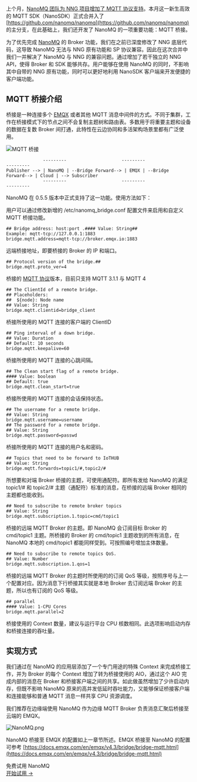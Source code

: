 上个月，[NanoMQ 团队为 NNG 项目增加了 MQTT 协议支持](https://www.emqx.com/zh/blog/nanomq-newsletter-202111)。本月这一新生高效的 MQTT SDK（NanoSDK）正式合并入了 [https://github.com/nanomq/nanomq](https://github.com/nanomq/nanomq)  的主分支，在此基础上，我们还开发了 NanoMQ 的一项重要功能：MQTT 桥接。

为了优先完成 [NanoMQ](https://nanomq.io/zh) 的 Broker 功能，我们在之前已深度修改了 NNG 底层代码，这导致 NanoMQ 无法与 NNG 原有功能和 SP 协议兼容。因此在这次合并中我们一并解决了 NanoMQ 与 NNG 的兼容问题。通过增加了若干独立的 NNG API，使得 Broker 和 SDK 能够共存。用户能够在使用 NanoMQ 的同时，不影响其中自带的 NNG 原有功能，同时可以更好地利用 NanoSDK 客户端来开发便捷的客户端功能。


## MQTT 桥接介绍

桥接是一种连接多个 [EMQX](https://www.emqx.com/zh/products/emqx) 或者其他 MQTT 消息中间件的方式。不同于集群，工作在桥接模式下的节点之间不会复制主题树和路由表。多数用于将重要主题和设备的数据在复数 Broker 间打通，此特性在云边协同和多活架构场景里都有广泛使用。

![MQTT 桥接](https://assets.emqx.com/images/56831bea36c514268a2360bd47f43d1f.png)

```
              ---------                     ---------                     ---------
Publisher --> | NanoMQ | --Bridge Forward--> | EMQX | --Bridge Forward--> | Cloud | --> Subscriber
              ---------                     ---------                     ---------
```

NanoMQ 在 0.5.5 版本中正式支持了这一功能。使用方法如下：

用户可以通过修改新增的 /etc/nanomq_bridge.conf 配置文件来启用和自定义 MQTT 桥接功能。

```
## Bridge address: host:port .#### Value: String## 
Example: mqtt-tcp://127.0.0.1:1883
bridge.mqtt.address=mqtt-tcp://broker.emqx.io:1883
```

远端桥接地址，即要桥接的 Broker 的 IP 和端口。

```
## Protocol version of the bridge.##
bridge.mqtt.proto_ver=4
```

桥接的 [MQTT 协议](https://www.emqx.com/zh/mqtt-guide)版本，目前只支持 MQTT 3.1.1 与 MQTT 4

```
## The ClientId of a remote bridge.
## Placeholders:
##  ${node}: Node name
## Value: String
bridge.mqtt.clientid=bridge_client
```

桥接所使用的 MQTT 连接的客户端的 ClientID

```
## Ping interval of a down bridge.
## Value: Duration
## Default: 10 seconds
bridge.mqtt.keepalive=60
```

桥接所使用的 MQTT 连接的心跳间隔。

```
## The Clean start flag of a remote bridge.
#### Value: boolean
## Default: true
bridge.mqtt.clean_start=true
```

桥接所使用的 MQTT 连接的会话保持状态。

```
## The username for a remote bridge.
## Value: String
bridge.mqtt.username=username
## The password for a remote bridge.
## Value: String
bridge.mqtt.password=passwd
```

桥接所使用的 MQTT 连接的用户名和密码。

```
## Topics that need to be forward to IoTHUB
## Value: String
bridge.mqtt.forwards=topic1/#,topic2/#
```

所想要和对端 Broker 桥接的主题，可使用通配符。即所有发给 NanoMQ 的满足 topic1/# 和 topic2/# 主题（通配符）标准的消息，在桥接的远端 Broker 相同的主题都也能收到。

```
## Need to subscribe to remote broker topics
## Value: String
bridge.mqtt.subscription.1.topic=cmd/topic1
```

桥接的远端 MQTT Broker 的主题。即 NanoMQ 会订阅目标 Broker 的 cmd/topic1 主题。所桥接的 Broker 的 cmd/topic1 主题收到的所有消息，在 NanoMQ 本地的 cmd/topic1 都能同样受到。可按照编号增加主体数量。

```
## Need to subscribe to remote topics QoS.
## Value: Number
bridge.mqtt.subscription.1.qos=1
```

桥接的远端 MQTT Broker 的主题时所使用的的订阅 QoS 等级，按照序号与上一个配置对应。因为消息下行桥接其实就是本地 Broker 去订阅远端 Broker 的主题，所以也有订阅的 QoS 等级。

```
## parallel
#### Value: 1-CPU Cores
bridge.mqtt.parallel=2
```

桥接使用的 Context 数量，建议与运行平台 CPU 核数相同。此选项影响启动内存和桥接连接的吞吐量。

## **实现方式**

我们通过在 NanoMQ 的应用层添加了一个专门用途的特殊 Context 来完成桥接工作，并为 Broker 的每个 Context 增加了转为桥接使用的 AIO，通过这个 AIO 完成内部的消息在 Broker 和桥接客户端之间的共享。如此做虽然增加了少许启动内存，但既不影响 NanoMQ 原来的高并发低延时吞吐能力，又能够保证桥接客户端和连接能够和普通 MQTT 消息一样共享 CPU 资源调度。

我们推荐在边缘端使用 NanoMQ 作为边缘 MQTT Broker 负责消息汇聚后桥接至云端的 EMQX。

![NanoMQ.png](https://assets.emqx.com/images/4c2eb846529d49339b79dc0911d59798.png)

NanoMQ 桥接至 EMQX 的配置如上一章节所述。EMQX 桥接至 NanoMQ 的配置可参考 [https://docs.emqx.com/en/emqx/v4.3/bridge/bridge-mqtt.html](https://docs.emqx.com/en/emqx/v4.3/bridge/bridge-mqtt.html)


<section class="promotion">
    <div>
        免费试用 NanoMQ
    </div>
    <a href="https://www.emqx.com/zh/try?product=nanomq" class="button is-gradient px-5">开始试用 →</a >
</section>
